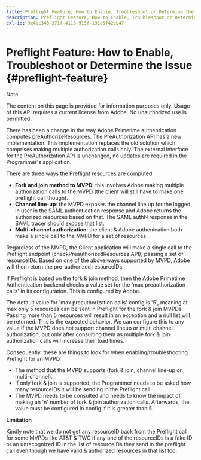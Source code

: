 ```yaml
---
title: Preflight Feature, How to Enable, Troubleshoot or Determine the Issue
description: Preflight Feature, How to Enable, Troubleshoot or Determine the Issue
exl-id: 9e4ec343-371f-4116-915f-191e5f42cb47
---
```

# Preflight Feature: How to Enable, Troubleshoot or Determine the Issue {#preflight-feature}

>[!NOTE]
>
>The content on this page is provided for information purposes only. Usage of this API requires a current license from Adobe. No unauthorized use is permitted.

There has been a change in the way Adobe Primetime authentication computes preAuthorizeResources. The PreAuthorization API has a new implementation. This implementation replaces the old solution which comprises making multiple authorization calls only.
The external interface for the PreAuthorization API is unchanged, no updates are required in the Programmer's application.

There are three ways the Preflight resources are computed:

* **Fork and join method to MVPD**: this involves Adobe making multiple authorization calls to the MVPD (the client will still have to make one preflight call though).
* **Channel line-up**: the MVPD exposes the channel line up for the logged in user in the SAML authentication response and Adobe returns the authorized resources based on that. The SAML authN response in the SAML tracer should expose that list.
* **Multi-channel authorization**: the client & Adobe authenication both make a single call to the MVPD for a set of resources.

Regardless of the MVPD, the Client application will make a single call to the Preflight endpoint (checkPreauthorizedResources API), passing a set of resourceIDs. Based on one of the above ways supported by MVPD, Adobe will then return the pre-authorized resourceIDs.

If Preflight is based on the fork & join method, then the Adobe Primetime Authentication backend checks a value set for the 'max preauthorization calls' in its configuration. This is configured by Adobe.

The default value for 'max preauthorization calls' config is '5', meaning at max only 5 resources can be sent in Preflight for the fork & join MVPDs. Passing more than 5 resources will result in an exception and a null list will be returned. This is the expected behavior. We can configure this to any value if the MVPD does not support channel lineup or multi channel authorization, but only after consulting them as multiple fork & join authorization calls will increase their load times. 

Consequently, these are things to look for when enabling/troubleshooting Preflight for an MVPD:

* The method that the MVPD supports (fork & join, channel line-up or multi-channel).
* If only fork & join is supported, the Programmer needs to be asked how many resourceIDs it will be sending in the Preflight call.
* The MVPD needs to be consulted and needs to know the impact of making an 'n' number of fork & join authorization calls. Afterwards, the value must be configured in config if it is greater than 5.   
 
**Limitation**

Kindly note that we do not get any resourceID back from the Preflight call for some MVPDs like AT&T & TWC if any one of the resourceIDs is a fake ID or an unrecognized ID in the list of resourceIDs they send in the preflight call even though we have valid & authorized resources in that list too.
